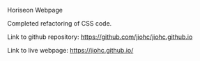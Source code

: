 Horiseon Webpage

Completed refactoring of CSS code. 

Link to github repository: https://github.com/jiohc/jiohc.github.io

Link to live webpage: https://jiohc.github.io/
